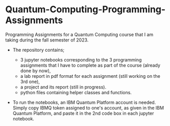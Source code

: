 # Quantum-Computing-Programming-Assignments
Programming Assignments for a Quantum Computing course that I am taking during the fall semester of 2023.

- The repository contains;
    -  3 jupyter notebooks corresponding to the 3 programming assignments that I have to complete as part of the course (already done by now),
    -  a lab report in pdf format for each assignment (still working on the 3rd one),
    -  a project and its report (still in progress).
    -  python files containing helper classes and functions.

- To run the notebooks, an IBM Quantum Platform account is needed. Simply copy IBMQ token assigned to one's account, as given in the IBM Quantum Platform, and paste it in the 2nd code box in each jupyter notebook.
